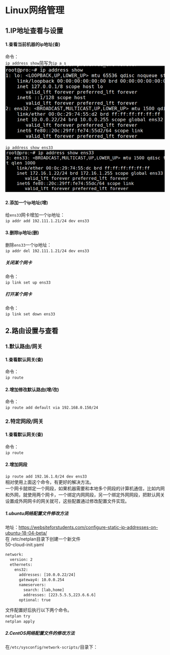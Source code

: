 # Linux网络管理
## 1.IP地址查看与设置
#### 1.查看当前机器的ip地址(查)
命令：<br>
``ip address show``简写为``ip a s``<br>
![fail](img/8.1.PNG)<br>

``ip address show ens33``<br>
![fail](img/8.2.PNG)<br>

#### 2.添加一个ip地址(增)
给``ens33``网卡增加一个ip地址：<br>
``ip addr add 192.111.1.21/24 dev ens33``<br>

#### 3.删除ip地址(删)
删除``ens33``一个ip地址：<br>
``ip addr del 192.111.1.21/24 dev ens33``<br>

##### 关闭某个网卡
命令：<br>
``ip link set up ens33``<br>

##### 打开某个网卡
命令：<br>
``ip link set down ens33``<br>

## 2.路由设置与查看
### 1.默认路由/网关
#### 1.查看默认网关(查)
命令：<br>
``ip route``<br>

#### 2.增加修改默认路由(增/改)
命令：<br>
``ip route add default via 192.168.0.150/24``<br>

### 2.特定网段/网关
#### 1.查看默认网关(查)
命令：<br>
``ip route``<br>

#### 2.增加网段
``ip route add 192.16.1.0/24 dev ens33``<br>
相对使用上面这个命令，有更好的解决方法。<br>
一个网卡就绑定一个网段，如果机器需要和本地多个网段的计算机通信，比如内网和外网，就使用两个网卡，一个绑定内网网段，另一个绑定外网网段，把默认网关设置成外网网卡的网关就可，这些配置通过修改配置文件实现。<br>

##### 1.ubuntu网络配置文件修改方法
地址：https://websiteforstudents.com/configure-static-ip-addresses-on-ubuntu-18-04-beta/<br>
在 /etc/netplan目录下创建一个新文件<br>
50-cloud-init.yaml<br>
```
network:
  version: 2
  ethernets:
    ens32:
      addresses: [10.0.0.22/24]
      gateway4: 10.0.0.254
      nameservers:
        search: [lab,home]
        addresses: [223.5.5.5,223.6.6.6]
      optional: true
```
文件配置好后执行以下两个命令。<br>
``netplan try``<br>
``netplan apply``<br>

##### 2.CentOS网络配置文件的修改方法
在``/etc/sysconfig/network-scripts/``目录下：<br>
